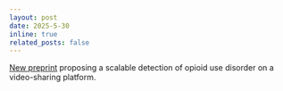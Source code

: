 ```yaml
---
layout: post
date: 2025-5-30
inline: true
related_posts: false
---
```


[New preprint](https://arxiv.org/abs/2506.00308) proposing a scalable detection of opioid use disorder on a video-sharing platform.
